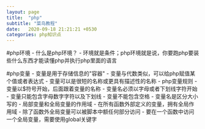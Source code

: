 ```yaml
---
layout: page
title:  "php"
subtitle: "菜鸟教程"
date:   2020-09-18 21:21:21 +0530
categories: php知识点
---
```


   #php环境
    - 什么是php环境？
        - 环境就是条件；php环境就是说，你要跑php要装些什么东西才能读懂php并执行php里面的语言

  #php变量
    - 变量是用于存储信息的"容器"
    - 变量与代数类似，可以给php赋值某个值或者表达式
    - 变量可以是很短的名称或更具有描述性的名称
    - php变量规则
      - 变量以$符号开始，后面跟着变量的名称
      - 变量名必须以字母或者下划线字符开始
      - 变量只能包含字母数字字符以及下划线
      - 变量不能包含空格
      - 变量名是区分大小写的
    - 局部变量和全局变量的作用域
      - 在所有函数外部定义的变量，拥有全局作用域
      - 除了函数外全局变量可以被脚本中额任何部分访问
      - 要在一个函数中访问一个全局变量，需要使用global关键字

      

